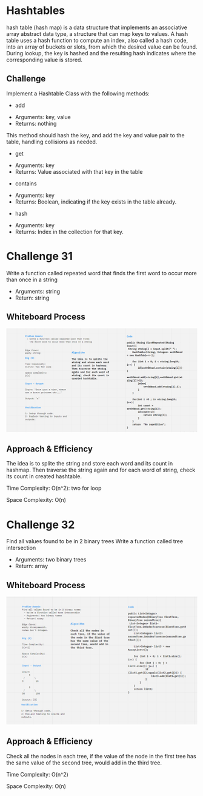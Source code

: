 # Hashtables
hash table (hash map) is a data structure that implements an associative array abstract data type, a structure that can map keys to values. A hash table uses a hash function to compute an index, also called a hash code, into an array of buckets or slots, from which the desired value can be found. During lookup, the key is hashed and the resulting hash indicates where the corresponding value is stored.
## Challenge
Implement a Hashtable Class with the following methods:

* add
- Arguments: key, value
- Returns: nothing

This method should hash the key, and add the key and value pair to the table, handling collisions as needed.

* get
- Arguments: key
- Returns: Value associated with that key in the table

* contains
- Arguments: key
- Returns: Boolean, indicating if the key exists in the table already.

* hash
- Arguments: key
- Returns: Index in the collection for that key.

# Challenge 31
Write a function called repeated word that finds the first word to occur more than once in a string

- Arguments: string
- Return: string

## Whiteboard Process
![wb](./img/codechallenge31.png)

## Approach & Efficiency
The idea is to splite the string and store each word and its count in hashmap. Then traverse the string again and for each word of string, check its count in created hashtable.

Time Complexity:  O(n^2): two for loop

Space Complexity:  O(n)

# Challenge 32
Find all values found to be in 2 binary trees
Write a function called tree intersection
- Arguments: two binary trees
- Return: array


## Whiteboard Process
![wb](./img/CodeChallenge32.png)

## Approach & Efficiency
Check all the nodes in each tree, if the value of the node in the first tree has the same value of the second tree, would add in the third tree.

Time Complexity:  O(n^2)

Space Complexity:  O(n)



